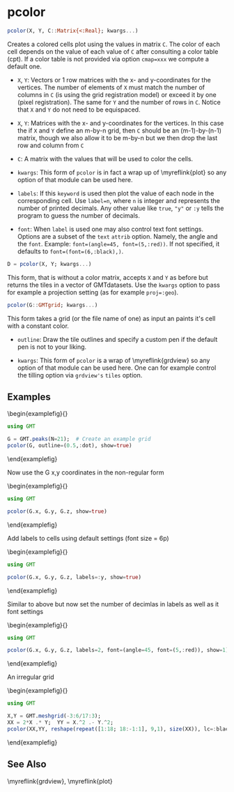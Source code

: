 # pcolor

```julia
pcolor(X, Y, C::Matrix{<:Real}; kwargs...)
```

Creates a colored cells plot using the values in matrix `C`. The color of each cell depends on the value of each
value of `C` after consulting a color table (cpt). If a color table is not provided via option `cmap=xxx` we
compute a default one.

- `X`, `Y`: Vectors or 1 row matrices with the x- and y-coordinates for the vertices. The number of
  elements of `X` must match the number of columns in `C` (is using the grid registration model) or exceed
  it by one (pixel registration). The same for `Y` and the number of rows in `C`. Notice that `X` and `Y`
  do not need to be equispaced.

- `X`, `Y`: Matrices with the x- and y-coordinates for the vertices. In this case the if `X` and `Y` define an
  m-by-n grid, then `C` should be an (m-1)-by-(n-1) matrix, though we also allow it to be m-by-n but we then
  drop the last row and column from `C`

- `C`: A matrix with the values that will be used to color the cells.

- `kwargs`: This form of `pcolor` is in fact a wrap up of \myreflink{plot} so any option of that module can be used here.

- `labels`: If this ``keyword`` is used then plot the value of each node in the corresponding cell. Use `label=n`,
  where ``n`` is integer and represents the number of printed decimals. Any other value like ``true``, ``"y"``
  or ``:y`` tells the program to guess the number of decimals.

- `font`: When `label` is used one may also control text font settings. Options are a subset of the ``text`` `attrib`
  option. Namely, the angle and the ``font``. Example: ``font=(angle=45, font=(5,:red))``. If not specified, it
  defaults to ``font=(font=(6,:black),)``.

```julia
D = pcolor(X, Y; kwargs...)
```

This form, that is without a color matrix, accepts `X` and `Y` as before but returns the tiles in a vector of
GMTdatasets. Use the `kwargs` option to pass for example a projection setting (as for example ``proj=:geo``).

```julia
pcolor(G::GMTgrid; kwargs...)
```

This form takes a grid (or the file name of one) as input an paints it's cell with a constant color.

- `outline`: Draw the tile outlines and specify a custom pen if the default pen is not to your liking.

- `kwargs`: This form of `pcolor` is a wrap of \myreflink{grdview} so any option of that module can be used here.
  One can for example control the tilling option via ``grdview's`` ``tiles`` option.


Examples
--------

\begin{examplefig}{}
```julia
using GMT

G = GMT.peaks(N=21);  # Create an example grid
pcolor(G, outline=(0.5,:dot), show=true)
```
\end{examplefig}

Now use the G x,y coordinates in the non-regular form

\begin{examplefig}{}
```julia
using GMT

pcolor(G.x, G.y, G.z, show=true)
```
\end{examplefig}

Add labels to cells using default settings (font size = 6p)

\begin{examplefig}{}
```julia
using GMT

pcolor(G.x, G.y, G.z, labels=:y, show=true)
```
\end{examplefig}

Similar to above but now set the number of decimlas in labels as well as it font settings

\begin{examplefig}{}
```julia
using GMT

pcolor(G.x, G.y, G.z, labels=2, font=(angle=45, font=(5,:red)), show=1)
```
\end{examplefig}

An irregular grid

\begin{examplefig}{}
```julia
using GMT

X,Y = GMT.meshgrid(-3:6/17:3);
XX = 2*X .* Y;	YY = X.^2 .- Y.^2;
pcolor(XX,YY, reshape(repeat([1:18; 18:-1:1], 9,1), size(XX)), lc=:black, show=true)
```
\end{examplefig}

See Also
--------

\myreflink{grdview}, \myreflink{plot}
